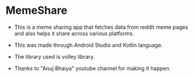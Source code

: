 # MemeShare

- This is a meme sharing app that fetches data from reddit meme pages and also helps it share 
  across various platforms. 

- This was made through Android Studio and Kotlin language.

- The library used is volley library.

- Thanks to "Anuj Bhaiya" youtube channel for making it happen.
